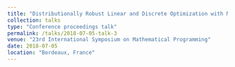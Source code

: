```yaml
---
title: "Distributionally Robust Linear and Discrete Optimization with Marginals"
collection: talks
type: "Conference proceedings talk"
permalink: /talks/2018-07-05-talk-3
venue: "23rd International Symposium on Mathematical Programming"
date: 2018-07-05
location: "Bordeaux, France"
---
```




